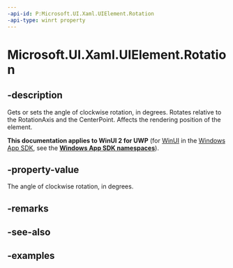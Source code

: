 ```yaml
---
-api-id: P:Microsoft.UI.Xaml.UIElement.Rotation
-api-type: winrt property
---
```


<!-- Property syntax.
public float Rotation { get;  set; }
-->

# Microsoft.UI.Xaml.UIElement.Rotation

## -description
Gets or sets the angle of clockwise rotation, in degrees. Rotates relative to the RotationAxis and the CenterPoint. Affects the rendering position of the element.

**This documentation applies to WinUI 2 for UWP** (for [WinUI](/windows/apps/winui/winui3/) in the [Windows App SDK](/windows/apps/windows-app-sdk/), see the **[Windows App SDK namespaces](/windows/windows-app-sdk/api/winrt/)**).

## -property-value

The angle of clockwise rotation, in degrees.

## -remarks

## -see-also

## -examples
